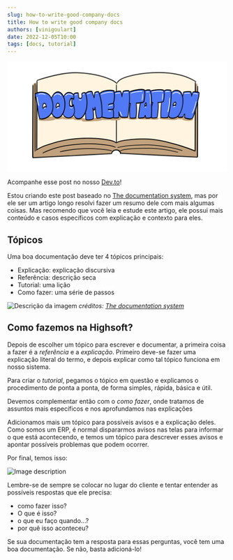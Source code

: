 ```yaml
---
slug: how-to-write-good-company-docs
title: How to write good company docs
authors: [vinigoulart]
date: 2022-12-05T10:00
tags: [docs, tutorial]
---
```


![banner](./how-to-write-good-company-docs.png)

Acompanhe esse post no nosso [Dev.to](https://dev.to/highsoftsistemas/how-to-write-good-company-docs-i70)!

Estou criando este post baseado no [The documentation system](https://documentation.divio.com/), mas por ele ser um artigo longo resolvi fazer um resumo dele com mais algumas coisas. Mas recomendo que você leia e estude este artigo, ele possui mais conteúdo e casos específicos com explicação e contexto para eles.

## Tópicos

Uma boa documentação deve ter 4 tópicos principais:

- Explicação: explicação discursiva
- Referência: descrição seca
- Tutorial: uma lição
- Como fazer: uma série de passos

![Descrição da imagem](https://dev-to-uploads.s3.amazonaws.com/uploads/articles/wkose03lxqde4bjke2qq.png)
_créditos: [The documentation system](https://documentation.divio.com/)_

## Como fazemos na Highsoft?

Depois de escolher um tópico para escrever e documentar, a primeira coisa a fazer é a _referência_ e a _explicação_. Primeiro deve-se fazer uma explicação literal do termo, e depois explicar como tal tópico funciona em nosso sistema.

Para criar o _tutorial_, pegamos o tópico em questão e explicamos o procedimento de ponta a ponta, de forma simples, rápida, básica e útil.

Devemos complementar então com o _como fazer_, onde tratamos de assuntos mais específicos e nos aprofundamos nas explicações

Adicionamos mais um tópico para possíveis avisos e a explicação deles. Como somos um ERP, é normal dispararmos avisos nas telas para informar o que está acontecendo, e temos um tópico para descrever esses avisos e apontar possíveis problemas que podem ocorrer.

Por final, temos isso:

![Image description](https://dev-to-uploads.s3.amazonaws.com/uploads/articles/hblqr25kqnz0mwqgz0wn.png)

Lembre-se de sempre se colocar no lugar do cliente e tentar entender as possíveis respostas que ele precisa:

- como fazer isso?
- O que é isso?
- o que eu faço quando...?
- por quê isso aconteceu?

Se sua documentação tem a resposta para essas perguntas, você tem uma boa documentação. Se não, basta adicioná-lo!
